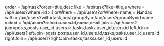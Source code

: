  order = /api/task?order=title,desc
 like = /api/task?like=title,a
 where = /api/users?where=id,>,1
 orWhere = /api/users?orWhere=name,=,Nandao
 with = /api/users?with=task,post
groupBy = /api/users?groupBy=id,name
select = /api/users?select=users.id,name,email
join = /api/users?join=posts,posts.user_id,users.id,tasks,tasks.user_id,users.id
leftJoin = /api/users?leftJoin=posts,posts.user_id,users.id,tasks,tasks.user_id,users.id
rightJoin = /api/users?rightJoin=tasks,tasks.user_id,users.id
